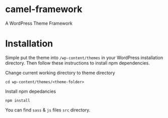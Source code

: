 # camel-framework
A WordPress Theme Framework

# Installation
Simple put the theme into `/wp-content/themes` in your WordPress installation directory. Then follow these instructions to install npm dependencies.

Change current working directory to theme directory
```
cd wp-content/themes/<theme-folder>
```

Install npm depedancies
```
npm install
```

You can find `sass` & `js` files `src` directory.
